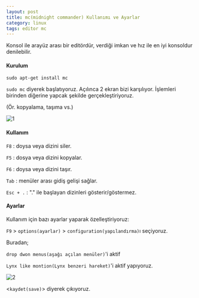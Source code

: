 ```yaml
---
layout: post
title: mc(midnight commander) Kullanımı ve Ayarlar
category: linux
tags: editor mc
---
```


Konsol ile arayüz arası bir editördür, verdiği imkan ve hız ile en iyi konsoldur denilebilir.

#### Kurulum

	sudo apt-get install mc

`sudo mc` diyerek başlatıyoruz. Açılınca 2 ekran bizi karşılıyor. İşlemleri birinden diğerine yapcak şekilde gerçekleştiriyoruz.

(Ör. kopyalama, taşıma vs.)

![1](/file/mc.png)

#### Kullanım

`F8`  : doysa veya dizini siler.

`F5`  : dosya veya dizini kopyalar.

`F6`  : doysa veya dizini taşır.

`Tab` : menüler arası gidiş gelişi sağlar.

`Esc + .` : "." ile başlayan dizinleri gösterir/göstermez.

#### Ayarlar

Kullanım için bazı ayarlar yaparak özelleştiriyoruz:

`F9` &gt; `options(ayarlar)` &gt; `configuration(yapılandırma)`ı seçiyoruz.

Buradan;

`drop dwon menus(aşağı açılan menüler)`'i aktif

`Lynx like montion(Lynx benzeri hareket)`'i aktif yapıyoruz.

![2](/file/mc-ayar.png)

&lt;`kaydet(save)`&gt; diyerek çıkıyoruz.
